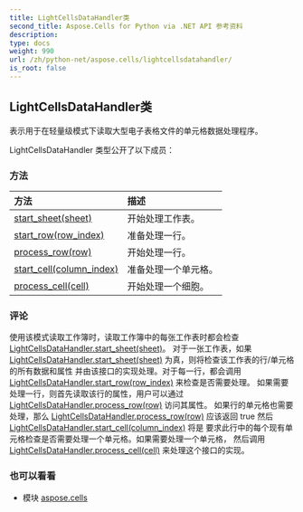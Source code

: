 ```yaml
---
title: LightCellsDataHandler类
second_title: Aspose.Cells for Python via .NET API 参考资料
description:
type: docs
weight: 990
url: /zh/python-net/aspose.cells/lightcellsdatahandler/
is_root: false
---
```

## LightCellsDataHandler类
表示用于在轻量级模式下读取大型电子表格文件的单元格数据处理程序。



LightCellsDataHandler 类型公开了以下成员：

### 方法
|方法|描述|
| :- | :- |
| [start_sheet(sheet)](/cells/zh/python-net/aspose.cells/lightcellsdatahandler/start_sheet/#Worksheet) |开始处理工作表。|
| [start_row(row_index)](/cells/zh/python-net/aspose.cells/lightcellsdatahandler/start_row/#int) |准备处理一行。|
| [process_row(row)](/cells/zh/python-net/aspose.cells/lightcellsdatahandler/process_row/#Row) |开始处理一行。|
| [start_cell(column_index)](/cells/zh/python-net/aspose.cells/lightcellsdatahandler/start_cell/#int) |准备处理一个单元格。|
| [process_cell(cell)](/cells/zh/python-net/aspose.cells/lightcellsdatahandler/process_cell/#Cell) |开始处理一个细胞。|



### 评论

使用该模式读取工作簿时，读取工作簿中的每张工作表时都会检查[LightCellsDataHandler.start_sheet(sheet)](/cells/zh/python-net/aspose.cells/lightcellsdatahandler/start_sheet)。
对于一张工作表，如果 [LightCellsDataHandler.start_sheet(sheet)](/cells/zh/python-net/aspose.cells/lightcellsdatahandler/start_sheet) 为真，则将检查该工作表的行/单元格的所有数据和属性
并由该接口的实现处理。对于每一行，都会调用 [LightCellsDataHandler.start_row(row_index)](/cells/zh/python-net/aspose.cells/lightcellsdatahandler/start_row) 来检查是否需要处理。
如果需要处理一行，则首先读取该行的属性，用户可以通过 [LightCellsDataHandler.process_row(row)](/cells/zh/python-net/aspose.cells/lightcellsdatahandler/process_row) 访问其属性。
如果行的单元格也需要处理，那么 [LightCellsDataHandler.process_row(row)](/cells/zh/python-net/aspose.cells/lightcellsdatahandler/process_row) 应该返回 true 然后 [LightCellsDataHandler.start_cell(column_index)](/cells/zh/python-net/aspose.cells/lightcellsdatahandler/start_cell) 将是
要求此行中的每个现有单元格检查是否需要处理一个单元格。如果需要处理一个单元格，
然后调用 [LightCellsDataHandler.process_cell(cell)](/cells/zh/python-net/aspose.cells/lightcellsdatahandler/process_cell) 来处理这个接口的实现。

### 也可以看看
* 模块 [aspose.cells](..)
